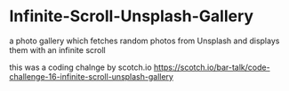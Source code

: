 # Infinite-Scroll-Unsplash-Gallery
a photo gallery which fetches random photos from Unsplash and displays them with an infinite scroll

this was a coding chalnge by scotch.io
https://scotch.io/bar-talk/code-challenge-16-infinite-scroll-unsplash-gallery
